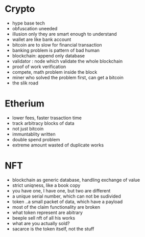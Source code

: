 # Crypto
- hype base tech
- obfuscation uneeded
- illusion only they are smart enough to understand
- wallet are like bank account
- bitcoin are to slow for financial transaction
- banking problem is pattern of bad human 
- blockchain: append only database
- validator : node which validate the whole blockchain
- proof of work verification
- compete, math problem inside the block
- miner who solved the problem first, can get a bitcoin
- the slik road

# Etherium
- lower fees, faster trasaction time
- track arbitracy blocks of data
- not just bitcoin
- immuntablity written
- double spend problem
- extreme amount wasted of duplicate works

# NFT
- blockchain as generic database, handling exchange of value
- strict uniqness, like a book copy
- you have one, I have one, but two are different
- a unique serial number, which can not be sudivided 
- token ..a small packet of data, which have a payload
- most of the claim functionality are broken
- what token represent are abitrary
- beeple sell nft of all his works
- what are you actually sold?
- sacarce is the token itself, not the stuff

 